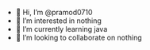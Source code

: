 - 👋 Hi, I’m @pramod0710
- 👀 I’m interested in nothing
- 🌱 I’m currently learning java
- 💞️ I’m looking to collaborate on nothing

<!---
pramod0710/pramod0710 is a ✨ special ✨ repository because its `README.md` (this file) appears on your GitHub profile.
You can click the Preview link to take a look at your changes.
--->
